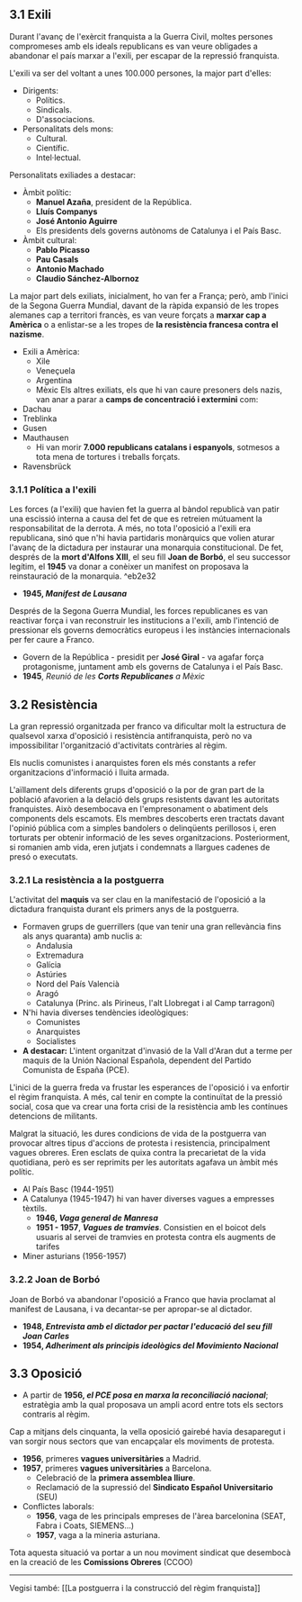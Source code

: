 ## 3.1 Exili
Durant l'avanç de l'exèrcit franquista a la Guerra Civil, moltes persones compromeses amb els ideals republicans es van veure obligades a abandonar el país marxar a l'exili, per escapar de la repressió franquista.

L'exili va ser del voltant a unes 100.000 persones, la major part d'elles:
- Dirigents:
	- Polítics.
	- Sindicals.
	- D'associacions.
- Personalitats dels mons:
	- Cultural.
	- Científic.
	- Intel·lectual.

Personalitats exiliades a destacar:
- Àmbit polític:
	- **Manuel Azaña**, president de la República.
	- **Lluís Companys**
	- **José Antonio Aguirre**
	- Els presidents dels governs autònoms de Catalunya i el País Basc.
- Àmbit cultural:
	- **Pablo Picasso**
	- **Pau Casals**
	- **Antonio Machado**
	- **Claudio Sánchez-Albornoz**

La major part dels exiliats, inicialment, ho van fer a França; però, amb l'inici de la Segona Guerra Mundial, davant de la ràpida expansió de les tropes alemanes cap a territori francès, es van veure forçats a **marxar cap a Amèrica** o a enlistar-se a les tropes de **la resistència francesa contra el nazisme**.
- Exili a Amèrica:
	- Xile
	- Veneçuela
	- Argentina
	- Mèxic
Els altres exiliats, els que hi van caure presoners dels nazis, van anar a parar a **camps de concentració i extermini** com:
- Dachau
- Treblinka
- Gusen
- Mauthausen
	- Hi van morir **7.000 republicans catalans i espanyols**, sotmesos a tota mena de tortures i treballs forçats.
- Ravensbrück

### 3.1.1 Política a l'exili
Les forces (a l'exili) que havien fet la guerra al bàndol republicà van patir una escissió interna a causa del fet de que es retreien mútuament la responsabilitat de la derrota. A més, no tota l'oposició a l'exili era republicana, sinó que n'hi havia partidaris monàrquics que volien aturar l'avanç de la dictadura per instaurar una monarquia constitucional. 
De fet, després de la **mort d'Alfons XIII**, el seu fill **Joan de Borbó**, el seu successor legítim, el **1945** va donar a conèixer un manifest on proposava la reinstauració de la monarquia. ^eb2e32
- **1945, *Manifest de Lausana***

Després de la Segona Guerra Mundial, les forces republicanes es van reactivar força i van reconstruir les institucions a l'exili, amb l'intenció de pressionar els governs democràtics europeus i les instàncies internacionals per fer caure a Franco.
- Govern de la República - presidit per **José Giral** - va agafar força protagonisme, juntament amb els governs de Catalunya i el País Basc.
- **1945**, *Reunió de les **Corts Republicanes** a Mèxic*

## 3.2 Resistència
La gran repressió organitzada per franco va dificultar molt la estructura de qualsevol xarxa d'oposició i resistència antifranquista, però no va impossibilitar l'organització d'activitats contràries al règim.

Els nuclis comunistes i anarquistes foren els més constants a refer organitzacions d'informació i lluita armada.

L'aïllament dels diferents grups d'oposició o la por de gran part de la població afavorien a la delació dels grups resistents davant les autoritats franquistes. Això desembocava en l'empresonament o abatiment dels components dels escamots. Els membres descoberts eren tractats davant l'opinió pública com a simples bandolers o delinqüents perillosos i, eren torturats per obtenir informació de les seves organitzacions. Posteriorment, si romanien amb vida, eren jutjats i condemnats a llargues cadenes de presó o executats.

### 3.2.1 La resistència a la postguerra
L'activitat del **maquis** va ser clau en la manifestació de l'oposició a la dictadura franquista durant els primers anys de la postguerra. 
- Formaven grups de guerrillers (que van tenir una gran rellevància fins als anys quaranta) amb nuclis a:
	- Andalusia
	- Extremadura
	- Galícia
	- Astúries
	- Nord del País Valencià
	- Aragó
	- Catalunya (Princ. als Pirineus, l'alt Llobregat i al Camp tarragoní)
- N'hi havia diverses tendències ideològiques:
	- Comunistes
	- Anarquistes
	- Socialistes
- **A destacar:** L'intent organitzat d'invasió de la Vall d'Aran dut a terme per maquis de la Unión Nacional Española, dependent del Partido Comunista de España (PCE).

L'inici de la guerra freda va frustar les esperances de l'oposició i va enfortir el règim franquista. A més, cal tenir en compte la continuïtat de la pressió social, cosa que va crear una forta crisi de la resistència amb les contínues detencions de militants.

Malgrat la situació, les dures condicions de vida de la postguerra van provocar altres tipus d'accions de protesta i resistencia, principalment vagues obreres. Eren esclats de quixa contra la precarietat de la vida quotidiana, però es ser reprimits per les autoritats agafava un àmbit més polític.
- Al País Basc (1944-1951)
- A Catalunya (1945-1947) hi van haver diverses vagues a empresses tèxtils.
	- **1946, *Vaga general de Manresa***
	- **1951 - 1957**, ***Vagues de tramvies***. Consistien en el boicot dels usuaris al servei de tramvies en protesta contra els augments de tarifes
- Miner asturians (1956-1957)

### 3.2.2 Joan de Borbó

Joan de Borbó va abandonar l'oposició a Franco que havia proclamat al manifest de Lausana, i va decantar-se per apropar-se al dictador.
- **1948, *Entrevista amb el dictador per pactar l'educació del seu fill Joan Carles***
- **1954, *Adheriment als principis ideològics del Movimiento Nacional***

## 3.3 Oposició
- A partir de **1956, *el PCE posa en marxa la reconciliació nacional***; estratègia amb la qual proposava un ampli acord entre tots els sectors contraris al règim.

Cap a mitjans dels cinquanta, la vella oposició gairebé havia desaparegut i van sorgir nous sectors que van encapçalar els moviments de protesta.
- **1956**, primeres **vagues universitàries** a Madrid.
- **1957**, primeres **vagues universitàries** a Barcelona.
	- Celebració de la **primera assemblea lliure**.
	- Reclamació de la supressió del **Sindicato Español Universitario** (SEU)
- Conflictes laborals:
	- **1956**, vaga de les principals empreses de l'àrea barcelonina (SEAT, Fabra i Coats, SIEMENS...)
	- **1957**, vaga a la mineria asturiana.

Tota aquesta situació va portar a un nou moviment sindicat que desembocà en la creació de les **Comissions Obreres** (CCOO)
___
Vegisi també: [[La postguerra i la construcció del règim franquista]]